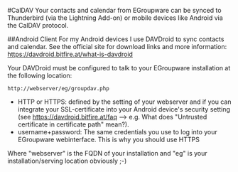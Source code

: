 #CalDAV
Your contacts and calendar from EGroupware can be synced to Thunderbird (via the Lightning Add-on) or mobile devices like Android via the CalDAV protocol.

##Android Client
For my Android devices I use DAVDroid to sync contacts and calendar. See the official site for download links and more 
information: https://davdroid.bitfire.at/what-is-davdroid

Your DAVDroid must be configured to talk to your EGroupware installation at the following location:

    http://webserver/eg/groupdav.php
    
* HTTP or HTTPS: defined by the setting of your webserver and if you can integrate your SSL-certificate into your Android device's security setting (see https://davdroid.bitfire.at/faq --> e.g. What does "Untrusted certificate in certificate path" mean?). 
* username+password: The same credentials you use to log into your EGroupware webinterface. This is why you should use HTTPS

Where "webserver" is the FQDN of your installation and "eg" is your installation/serving location obviously ;-)
